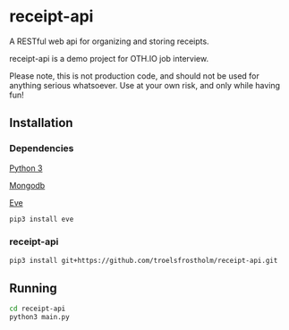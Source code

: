 # receipt-api
A RESTful web api for organizing and storing receipts. 

receipt-api is a demo project for OTH.IO job interview. 

Please note, this is not production code, and should not be used for anything serious whatsoever. Use at your own risk, and only while having fun!

## Installation

### Dependencies
[Python 3](https://www.python.org/downloads/)

[Mongodb](https://docs.mongodb.com/manual/installation/#mongodb-community-edition-installation-tutorials "MongoDB")

[Eve](https://docs.python-eve.org/en/stable/install.html#install "Eve")
```bash
pip3 install eve
```

### receipt-api
```bash
pip3 install git+https://github.com/troelsfrostholm/receipt-api.git
```

## Running

```bash
cd receipt-api
python3 main.py
```